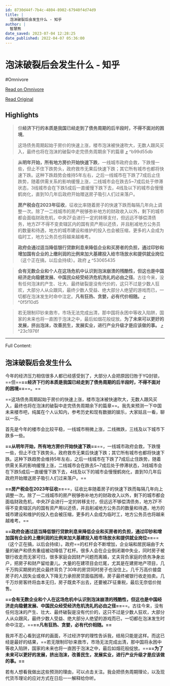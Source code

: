 ```yaml
---
id: 8730d44f-7b4c-4804-8902-67940f4d74d9
title: |
  泡沫破裂后会发生什么 - 知乎
author: |
  智慧熊​
date_saved: 2023-07-04 12:28:25
date_published: 2022-04-07 05:36:00
---
```


# 泡沫破裂后会发生什么 - 知乎
#Omnivore

[Read on Omnivore](https://omnivore.app/me/https-zhuanlan-zhihu-com-p-494619569-18921b8b47a)

[Read Original](https://zhuanlan.zhihu.com/p/494619569)

## Highlights

> 但**经济下行的本质是我国已经走到了债务周期的后半段时，不得不面对的困境**。
> 
> 这场债务周期起始于房价的快速上涨，楼市泡沫被快速吹大，无数人跟风买入，最终也将在泡沫的破裂中走完债务周期余下的篇章 [⤴️](https://omnivore.app/me/https-zhuanlan-zhihu-com-p-494619569-18921b8b47a#b99d55db-e442-475c-9a8c-9f1b051f2a73)  ^b99d55db

> **从明年开始，所有地方房价开始快速下跌**，一线城市政府会救，下跌慢一些，但止不住下跌势头，政府救市无果后快速下跌；其它所有城市也都将快速下跌。这种下跌趋势会维持5年左右，之后一线城市在下跌了7成后止住跌势，随着供需关系的影响缓慢上涨，二线城市会在跌去5\~7成后处于停滞状态，3线城市会在下跌5成后一直缓慢下跌下去，4线及以下的城市会慢慢鹤岗化，直到10几年后政府开始赠送房子吸引人们过来落户。
> 
> **房产税会在2023年征收**，征收比率随着房子的快速下跌而每隔几年向上调整一次。除了一二线城市的房产税够弥补地方的财政收入以外，剩下的城市都会面临财政危机，中央ZF会进行一定的转移支付，但远远不够偿清债务，地方ZF不得不变卖辖区内的国有资产用以还债，并且削减地方公务员的数量和待遇，地方的城市建设和维护的投入也会被压缩，更多的人会成为临时工，地方公务员也将越来越难考。
> 
> **政府会通过适当降低银行贷款利息来降低企业和买房者的负担，通过印钞和增加国有企业的上缴利润的比例来加大基建投入给市场放水和提供就业岗位**（这个正在搞，以后会持续）。政府 [⤴️](https://omnivore.app/me/https-zhuanlan-zhihu-com-p-494619569-18921b8b47a#53065435-a8fc-447f-9859-729e59ffbbba)  ^53065435

> **会有无数企业和个人在这场危机中认识到泡沫崩溃的残酷性，但这也是中国经济走向稳健发展、中国民众经受经济危机洗礼的必由之径**。古往今来，没有任何泡沫的产生、壮大、最终破裂是没有代价的，这只不过是少数人狂欢，大部分人从众跟风，最终少数人受益、绝大部分人绝望的游戏而已，一切都在泡沫发生时命中注定。**凡有狂热、贪婪，必有代价相随。** [⤴️](https://omnivore.app/me/https-zhuanlan-zhihu-com-p-494619569-18921b8b47a#0f5f10d5-4c53-4e66-bc63-4352c3e2d437)  ^0f5f10d5

> 若无限制印钞来救市，市场无法完成出清，那中国将永困中等收入陷阱，国家的未来也将一直困于泡沫之中，最后如烟花般绽放。**为了未来可以更好的发展，挤出泡沫，改善民生，发展实业，进行产业升级才是应该做的事。** [⤴️](https://omnivore.app/me/https-zhuanlan-zhihu-com-p-494619569-18921b8b47a#23c1976f-a6bc-44e7-9eea-237ae00c8628)  ^23c1976f


--- 

Full Content: 

## 泡沫破裂后会发生什么

今年的经济压力相信很多人都已经感受到了，大部分人会把原因归咎于YQ封锁，==但==**==经济下行的本质是我国已经走到了债务周期的后半段时，不得不面对的困境==**==。==

==这场债务周期起始于房价的快速上涨，楼市泡沫被快速吹大，无数人跟风买入，最终也将在泡沫的破裂中走完债务周期余下的篇章==。我先来预测一下中国未来楼市吧，纯属在个人认知内，参考历史和现有数据的娱乐，大家姑且一看，聊以一乐。

首先是今年的楼市会比较平稳，一线城市稍微上涨，二线微跌，三线及以下城市下跌多一些。

**==从明年开始，所有地方房价开始快速下跌==**==，一线城市政府会救，下跌慢一些，但止不住下跌势头，政府救市无果后快速下跌；其它所有城市也都将快速下跌。这种下跌趋势会维持5年左右，之后一线城市在下跌了7成后止住跌势，随着供需关系的影响缓慢上涨，二线城市会在跌去5~7成后处于停滞状态，3线城市会在下跌5成后一直缓慢下跌下去，4线及以下的城市会慢慢鹤岗化，直到10几年后政府开始赠送房子吸引人们过来落户。==

**==房产税会在2023年征收==**==，征收比率随着房子的快速下跌而每隔几年向上调整一次。除了一二线城市的房产税够弥补地方的财政收入以外，剩下的城市都会面临财政危机，中央ZF会进行一定的转移支付，但远远不够偿清债务，地方ZF不得不变卖辖区内的国有资产用以还债，并且削减地方公务员的数量和待遇，地方的城市建设和维护的投入也会被压缩，更多的人会成为临时工，地方公务员也将越来越难考。==

**==政府会通过适当降低银行贷款利息来降低企业和买房者的负担，通过印钞和增加国有企业的上缴利润的比例来加大基建投入给市场放水和提供就业岗位==**==（这个正在搞，以后会持续）。政府==的杠杆会不断增加，企业端和居民端由于大量的破产和债务重组被动降低了杠杆。很多人会在企业倒闭潮中失业，同时房子被银行收走而无家可归，很多家庭会因财产问题而离婚，丈夫背负家庭的债务净身出户，把房子和财产留给妻儿。大量的在建项目会烂尾，尤其是在建房地产项目，几千万购买期房的民众最终背负了30年的房贷同时房子也没住上。几千万高价接盘房子的人因失业或收入下降无力承担房贷面临困境，房子最终被银行收走拍卖。几千万炒房客终将血本无归，房子既卖不出去，还要被ZF征重税，最后无奈低价抛售。

**==会有无数企业和个人在这场危机中认识到泡沫崩溃的残酷性，但这也是中国经济走向稳健发展、中国民众经受经济危机洗礼的必由之径==**==。古往今来，没有任何泡沫的产生、壮大、最终破裂是没有代价的，这只不过是少数人狂欢，大部分人从众跟风，最终少数人受益、绝大部分人绝望的游戏而已，一切都在泡沫发生时命中注定。==**==凡有狂热、贪婪，必有代价相随。==**

我并不忍心看到这样的画面，不过经济学的理性告诉我，结局只能是这样。而这已经是最好的结果，==若无限制印钞来救市，市场无法完成出清，那中国将永困中等收入陷阱，国家的未来也将一直困于泡沫之中，最后如烟花般绽放。==**==为了未来可以更好的发展，挤出泡沫，改善民生，发展实业，进行产业升级才是应该做的事。==**

若有人想看我做出这些预测的理由，可以点击关注。我会把债务周期理论，以及现代货币理论的应对方式在日后一一解释给你听。
